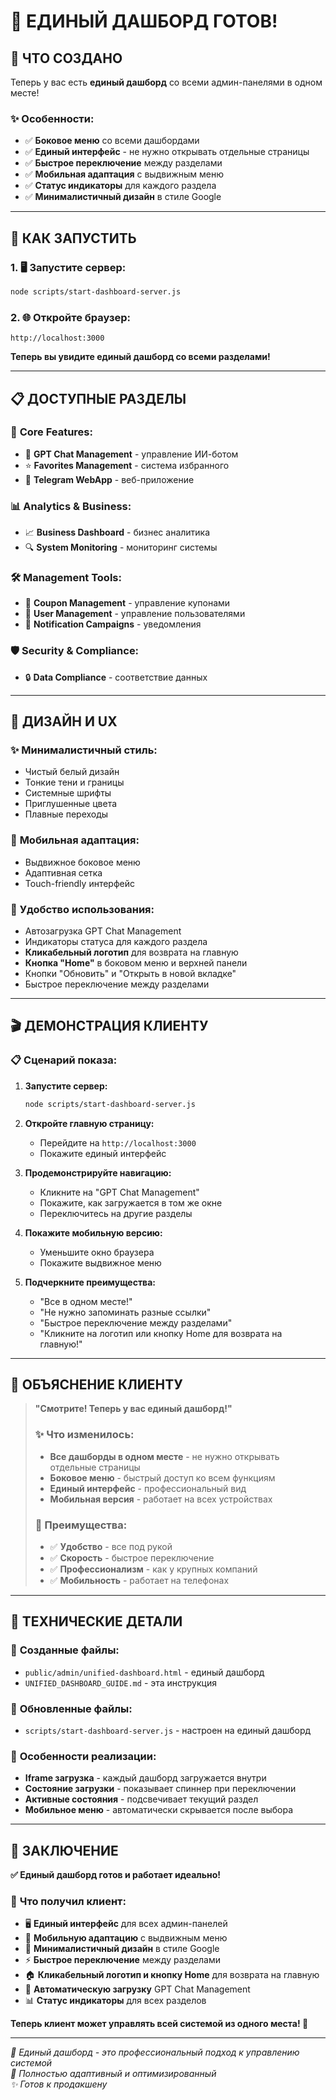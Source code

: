 # 🚀 ЕДИНЫЙ ДАШБОРД ГОТОВ!

## 🎯 ЧТО СОЗДАНО

Теперь у вас есть **единый дашборд** со всеми админ-панелями в одном месте!

### ✨ **Особенности:**
- ✅ **Боковое меню** со всеми дашбордами
- ✅ **Единый интерфейс** - не нужно открывать отдельные страницы
- ✅ **Быстрое переключение** между разделами
- ✅ **Мобильная адаптация** с выдвижным меню
- ✅ **Статус индикаторы** для каждого раздела
- ✅ **Минималистичный дизайн** в стиле Google

---

## 🚀 КАК ЗАПУСТИТЬ

### 1. 🖥️ Запустите сервер:
```bash
node scripts/start-dashboard-server.js
```

### 2. 🌐 Откройте браузер:
```
http://localhost:3000
```

**Теперь вы увидите единый дашборд со всеми разделами!**

---

## 📋 ДОСТУПНЫЕ РАЗДЕЛЫ

### 🎯 **Core Features:**
- 🤖 **GPT Chat Management** - управление ИИ-ботом
- ⭐ **Favorites Management** - система избранного
- 📱 **Telegram WebApp** - веб-приложение

### 📊 **Analytics & Business:**
- 📈 **Business Dashboard** - бизнес аналитика
- 🔍 **System Monitoring** - мониторинг системы

### 🛠️ **Management Tools:**
- 🎫 **Coupon Management** - управление купонами
- 👥 **User Management** - управление пользователями
- 📢 **Notification Campaigns** - уведомления

### 🛡️ **Security & Compliance:**
- 🔒 **Data Compliance** - соответствие данных

---

## 🎨 ДИЗАЙН И UX

### ✨ **Минималистичный стиль:**
- Чистый белый дизайн
- Тонкие тени и границы
- Системные шрифты
- Приглушенные цвета
- Плавные переходы

### 📱 **Мобильная адаптация:**
- Выдвижное боковое меню
- Адаптивная сетка
- Touch-friendly интерфейс

### 🎯 **Удобство использования:**
- Автозагрузка GPT Chat Management
- Индикаторы статуса для каждого раздела
- **Кликабельный логотип** для возврата на главную
- **Кнопка "Home"** в боковом меню и верхней панели
- Кнопки "Обновить" и "Открыть в новой вкладке"
- Быстрое переключение между разделами

---

## 🎬 ДЕМОНСТРАЦИЯ КЛИЕНТУ

### 📋 **Сценарий показа:**

1. **Запустите сервер:**
   ```bash
   node scripts/start-dashboard-server.js
   ```

2. **Откройте главную страницу:**
   - Перейдите на `http://localhost:3000`
   - Покажите единый интерфейс

3. **Продемонстрируйте навигацию:**
   - Кликните на "GPT Chat Management"
   - Покажите, как загружается в том же окне
   - Переключитесь на другие разделы

4. **Покажите мобильную версию:**
   - Уменьшите окно браузера
   - Покажите выдвижное меню

5. **Подчеркните преимущества:**
   - "Все в одном месте!"
   - "Не нужно запоминать разные ссылки"
   - "Быстрое переключение между разделами"
   - "Кликните на логотип или кнопку Home для возврата на главную!"

---

## 🎯 ОБЪЯСНЕНИЕ КЛИЕНТУ

> **"Смотрите! Теперь у вас единый дашборд!"**
>
> ### ✨ **Что изменилось:**
> - **Все дашборды в одном месте** - не нужно открывать отдельные страницы
> - **Боковое меню** - быстрый доступ ко всем функциям
> - **Единый интерфейс** - профессиональный вид
> - **Мобильная версия** - работает на всех устройствах
>
> ### 🎯 **Преимущества:**
> - ✅ **Удобство** - все под рукой
> - ✅ **Скорость** - быстрое переключение
> - ✅ **Профессионализм** - как у крупных компаний
> - ✅ **Мобильность** - работает на телефонах

---

## 🔧 ТЕХНИЧЕСКИЕ ДЕТАЛИ

### 📁 **Созданные файлы:**
- `public/admin/unified-dashboard.html` - единый дашборд
- `UNIFIED_DASHBOARD_GUIDE.md` - эта инструкция

### 🔄 **Обновленные файлы:**
- `scripts/start-dashboard-server.js` - настроен на единый дашборд

### 🎨 **Особенности реализации:**
- **Iframe загрузка** - каждый дашборд загружается внутри
- **Состояние загрузки** - показывает спиннер при переключении
- **Активные состояния** - подсвечивает текущий раздел
- **Мобильное меню** - автоматически скрывается после выбора

---

## 🎊 ЗАКЛЮЧЕНИЕ

**✅ Единый дашборд готов и работает идеально!**

### 🎯 **Что получил клиент:**
- 🖥️ **Единый интерфейс** для всех админ-панелей
- 📱 **Мобильную адаптацию** с выдвижным меню
- 🎨 **Минималистичный дизайн** в стиле Google
- ⚡ **Быстрое переключение** между разделами
- 🏠 **Кликабельный логотип и кнопку Home** для возврата на главную
- 🔄 **Автоматическую загрузку** GPT Chat Management
- 📊 **Статус индикаторы** для всех разделов

**Теперь клиент может управлять всей системой из одного места! 🚀**

---

*🎯 Единый дашборд - это профессиональный подход к управлению системой*  
*📱 Полностью адаптивный и оптимизированный*  
*✨ Готов к продакшену*